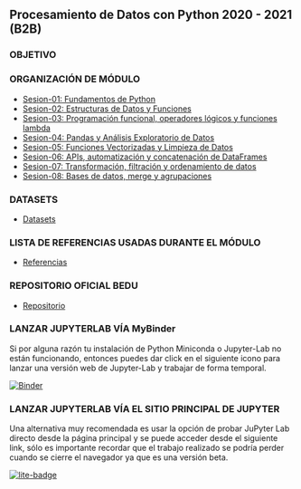 ## Procesamiento de Datos con Python 2020 - 2021 (B2B)

### OBJETIVO 


### ORGANIZACIÓN DE MÓDULO 
 
 - [Sesion-01: Fundamentos de Python](Sesion-01/Readme.md)
 - [Sesion-02: Estructuras de Datos y Funciones](Sesion-02/Readme.md) 
 - [Sesion-03: Programación funcional, operadores lógicos y funciones lambda](Sesion-03/Readme.md)  
 - [Sesion-04: Pandas y Análisis Exploratorio de Datos](Sesion-04/Readme.md) 
 - [Sesion-05: Funciones Vectorizadas y Limpieza de Datos](Sesion-05/Readme.md) 
 - [Sesion-06: APIs, automatización y concatenación de DataFrames](Sesion-06/Readme.md) 
 - [Sesion-07: Transformación, filtración y ordenamiento de datos](Sesion-07/Readme.md)
 - [Sesion-08: Bases de datos, merge y agrupaciones](Sesion-08/Readme.md)

### DATASETS

- [Datasets](./Datasets/Readme.md)

### LISTA DE REFERENCIAS USADAS DURANTE EL MÓDULO

- [Referencias](./Referencias/Readme.md)

### REPOSITORIO OFICIAL BEDU

- [Repositorio](https://github.com/beduExpert/B1-Procesamiento-de-Datos-con-Python-2020)

### LANZAR JUPYTERLAB VÍA MyBinder
Si por alguna razón tu instalación de Python Miniconda o Jupyter-Lab no están funcionando, entonces puedes dar click en el siguiente icono para lanzar una versión web de Jupyter-Lab y trabajar de forma temporal.

[![Binder](https://mybinder.org/badge_logo.svg)](https://mybinder.org/v2/gh/rctorr/B1-Procesamiento-de-Datos-con-Python-BEDU/master)

### LANZAR JUPYTERLAB VÍA EL SITIO PRINCIPAL DE JUPYTER
Una alternativa muy recomendada es usar la opción de probar JuPyter Lab directo desde la página principal y se puede acceder desde el siguiente link, sólo es importante recordar que el trabajo realizado se podría perder cuando se cierre el navegador ya que es una versión beta.

[![lite-badge](https://jupyterlite.rtfd.io/en/latest/_static/badge.svg)](https://jupyter.org/try-jupyter)

